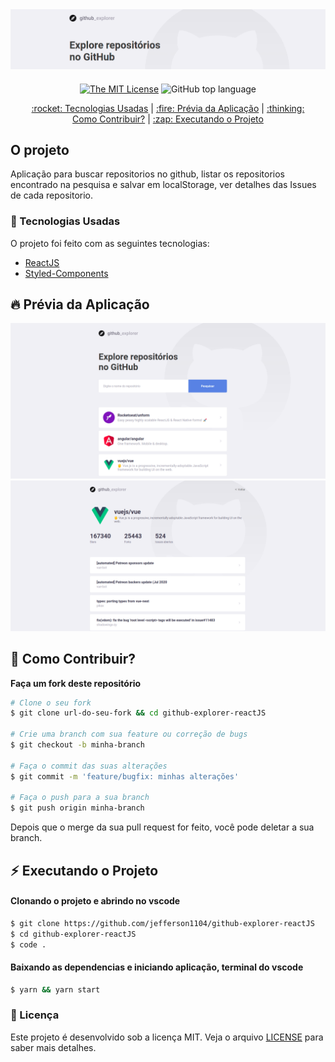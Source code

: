 <div align="center" style="margin-bottom: 20px;">
<img alt="Github Explorer" src="./src/assets/banner.png" width="auto" heigth="auto"/>
</div>

<div align="center" style="margin: 20px;">

[![The MIT License](https://img.shields.io/badge/license-MIT-green.svg?style=flat-square)](http://github.com/jefferson1104/github-explorer-reactJS/LICENSE.md)
![GitHub top language](https://img.shields.io/github/languages/top/jefferson1104/github-explorer-reactJS?style=flat-square)


<p align="center" >
  <a href="#rocket-tecnologias-usadas"> :rocket: Tecnologias Usadas</a> |
  <a href="#fire-prévia-da-aplicação"> :fire: Prévia da Aplicação</a> |
  <a href="#thinking-como-contribuir?"> :thinking: Como Contribuir?</a> |
  <a href="#zap-executando-o-projeto"> :zap: Executando o Projeto </a>
</p>

</div>

## O projeto

Aplicação para buscar repositorios no github, listar os repositorios encontrado na pesquisa e salvar em localStorage, ver detalhes das Issues de cada repositorio.

### :rocket: Tecnologias Usadas

O projeto foi feito com as seguintes tecnologias:

- [ReactJS](https://pt-br.reactjs.org/)
- [Styled-Components](https://styled-components.com/)

## :fire: Prévia da Aplicação

<div align="center">
<img alt="Pagina de Pesquisa do repositorio" src="./src/assets/print01.png" width="auto" heigth="auto"/>
<img alt="Paginda de Detalhes do repositorio" src="./src/assets/print02.png" width="auto" heigth="auto"/>
</div>


## :thinking: Como Contribuir?
**Faça um fork deste repositório**

```bash
# Clone o seu fork
$ git clone url-do-seu-fork && cd github-explorer-reactJS

# Crie uma branch com sua feature ou correção de bugs
$ git checkout -b minha-branch

# Faça o commit das suas alterações
$ git commit -m 'feature/bugfix: minhas alterações'

# Faça o push para a sua branch
$ git push origin minha-branch
```

Depois que o merge da sua pull request for feito, você pode deletar a sua branch.

## :zap: Executando o Projeto
#### Clonando o projeto e abrindo no vscode
```sh
$ git clone https://github.com/jefferson1104/github-explorer-reactJS
$ cd github-explorer-reactJS
$ code .
```

#### Baixando as dependencias e iniciando aplicação, terminal do vscode
```sh
$ yarn && yarn start
```


### :memo: Licença

Este projeto é desenvolvido sob a licença MIT. Veja o arquivo [LICENSE](LICENSE.md) para saber mais detalhes.
